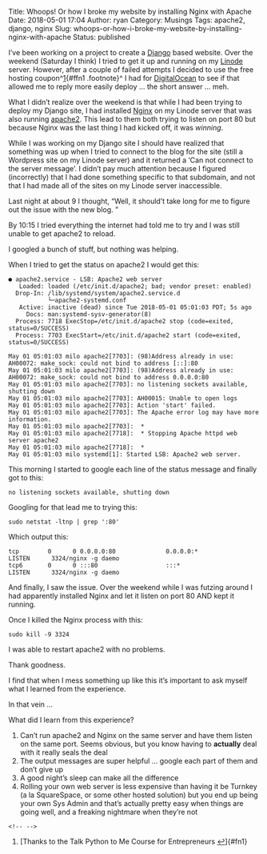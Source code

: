 Title: Whoops! Or how I broke my website by installing Nginx with Apache
Date: 2018-05-01 17:04
Author: ryan
Category: Musings
Tags: apache2, django, nginx
Slug: whoops-or-how-i-broke-my-website-by-installing-nginx-with-apache
Status: published

I’ve been working on a project to create a [Django](https://www.djangoproject.com) based website. Over the weekend (Saturday I think) I tried to get it up and running on my [Linode](https://www.djangoproject.com) server. However, after a couple of failed attempts I decided to use the free hosting coupon^[1](#fn1){#ffn1 .footnote}^ I had for [DigitalOcean](https://www.digitalocean.com) to see if that allowed me to reply more easily deploy … the short answer … meh.

What I didn’t realize over the weekend is that while I had been trying to deploy my Django site, I had installed [Nginx](http://nginx.org) on my Linode server that was also running [apache2](https://httpd.apache.org). This lead to them both trying to listen on port 80 but because Nginx was the last thing I had kicked off, it was *winning*.

While I was working on my Django site I should have realized that something was up when I tried to connect to the blog for the site (still a Wordpress site on my Linode server) and it returned a ‘Can not connect to the server message’. I didn’t pay much attention because I figured (incorrectly) that I had done something specific to that subdomain, and not that I had made all of the sites on my Linode server inaccessible.

Last night at about 9 I thought, “Well, it should’t take long for me to figure out the issue with the new blog. ”

By 10:15 I tried everything the internet had told me to try and I was still unable to get apache2 to reload.

I googled a bunch of stuff, but nothing was helping.

When I tried to get the status on apache2 I would get this:

    ● apache2.service - LSB: Apache2 web server
       Loaded: loaded (/etc/init.d/apache2; bad; vendor preset: enabled)
      Drop-In: /lib/systemd/system/apache2.service.d
               └─apache2-systemd.conf
       Active: inactive (dead) since Tue 2018-05-01 05:01:03 PDT; 5s ago
         Docs: man:systemd-sysv-generator(8)
      Process: 7718 ExecStop=/etc/init.d/apache2 stop (code=exited, status=0/SUCCESS)
      Process: 7703 ExecStart=/etc/init.d/apache2 start (code=exited, status=0/SUCCESS)

    May 01 05:01:03 milo apache2[7703]: (98)Address already in use: AH00072: make_sock: could not bind to address [::]:80
    May 01 05:01:03 milo apache2[7703]: (98)Address already in use: AH00072: make_sock: could not bind to address 0.0.0.0:80
    May 01 05:01:03 milo apache2[7703]: no listening sockets available, shutting down
    May 01 05:01:03 milo apache2[7703]: AH00015: Unable to open logs
    May 01 05:01:03 milo apache2[7703]: Action 'start' failed.
    May 01 05:01:03 milo apache2[7703]: The Apache error log may have more information.
    May 01 05:01:03 milo apache2[7703]:  *
    May 01 05:01:03 milo apache2[7718]:  * Stopping Apache httpd web server apache2
    May 01 05:01:03 milo apache2[7718]:  *
    May 01 05:01:03 milo systemd[1]: Started LSB: Apache2 web server.

This morning I started to google each line of the status message and finally got to this:

    no listening sockets available, shutting down

Googling for that lead me to trying this:

    sudo netstat -ltnp | grep ':80'

Which output this:

    tcp        0      0 0.0.0.0:80              0.0.0.0:*               LISTEN      3324/nginx -g daemo
    tcp6       0      0 :::80                   :::*                    LISTEN      3324/nginx -g daemo

And finally, I saw the issue. Over the weekend while I was futzing around I had apparently installed Nginx and let it listen on port 80 AND kept it running.

Once I killed the Nginx process with this:

    sudo kill -9 3324

I was able to restart apache2 with no problems.

Thank goodness.

I find that when I mess something up like this it’s important to ask myself what I learned from the experience.

In that vein …

What did I learn from this experience?

1.  Can’t run apache2 and Nginx on the same server and have them listen on the same port. Seems obvious, but you know having to **actually** deal with it really seals the deal
2.  The output messages are super helpful … google each part of them and don’t give up
3.  A good night’s sleep can make all the difference
4.  Rolling your own web server is less expensive than having it be Turnkey (a la SquareSpace, or some other hosted solution) but you end up being your own Sys Admin and that’s actually pretty easy when things are going well, and a freaking nightmare when they’re not

```{=html}
<!-- -->
```
1.  [Thanks to the Talk Python to Me Course for Entrepreneurs [↩](#ffn1)]{#fn1}
